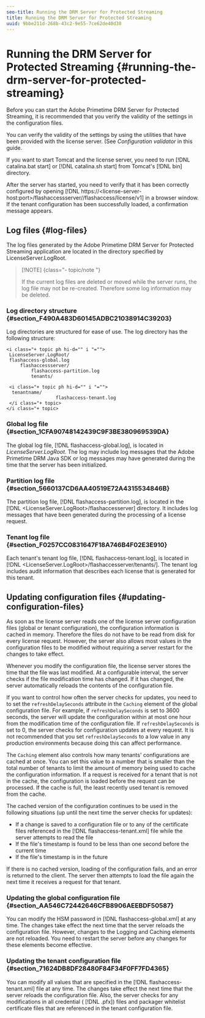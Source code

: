 ```yaml
---
seo-title: Running the DRM Server for Protected Streaming
title: Running the DRM Server for Protected Streaming
uuid: 9bbe211d-268b-43c2-9e55-7ce62de40d30
---
```


# Running the DRM Server for Protected Streaming {#running-the-drm-server-for-protected-streaming}

Before you can start the Adobe Primetime DRM Server for Protected Streaming, it is recommended that you verify the validity of the settings in the configuration files.

You can verify the validity of the settings by using the utilities that have been provided with the license server. (See *Configuration validator* in this guide.

If you want to start Tomcat and the license server, you need to run [!DNL catalina.bat start] or [!DNL catalina.sh start] from Tomcat's [!DNL bin] directory.

After the server has started, you need to verify that it has been correctly configured by opening [!DNL https://<lic<span></span>ense-server-host:port>/flashaccessserver/<tenant-name>/flashaccess/license/v1] in a browser window. If the tenant configuration has been successfully loaded, a confirmation message appears.

## Log files {#log-files}

The log files generated by the Adobe Primetime DRM Server for Protected Streaming application are located in the directory specified by LicenseServer.LogRoot.

>[!NOTE] {class="- topic/note "}
>
>If the current log files are deleted or moved while the server runs, the log file may not be re-created. Therefore some log information may be deleted.

### Log directory structure {#section_F490A483D60145ADBC21038914C39203}

Log directories are structured for ease of use. The log directory has the following structure:

```
<i class="+ topic ph hi-d="" i "="">
 LicenseServer.LogRoot/ 
 flashaccess-global.log 
     flashaccessserver/ 
         flashaccess-partition.log 
         tenants/ 
             
 <i class="+ topic ph hi-d="" i "="">
  tenantname/ 
                  flashaccess-tenant.log
 </i class="+ topic>
</i class="+ topic>
```

### Global log file {#section_1CFA90748142439C9F3BE380969539DA}

The global log file, [!DNL flashaccess-global.log], is located in *LicenseServer.LogRoot*. The log may include log messages that the Adobe Primetime DRM Java SDK or log messages may have generated during the time that the server has been initialized.

### Partition log file {#section_5660137CD6AA40519E72A4315534846B}

The partition log file, [!DNL flashaccess-partition.log], is located in the [!DNL <LicenseServer.LogRoot>/flashaccesserver] directory. It includes log messages that have been generated during the processing of a license request.

### Tenant log file {#section_F0257CC0831647F18A746B4F02E3E910}

Each tenant's tenant log file, [!DNL flashaccess-tenant.log], is located in [!DNL <LicenseServer.LogRoot>/flashaccesserver/tenants/<tenantname>]. The tenant log includes audit information that describes each license that is generated for this tenant.

## Updating configuration files {#updating-configuration-files}

As soon as the license server reads one of the license server configuration files (global or tenant configuration), the configuration information is cached in memory. Therefore the files do not have to be read from disk for every license request. However, the server also allows most values in the configuration files to be modified without requiring a server restart for the changes to take effect.

Whenever you modify the configuration file, the license server stores the time that the file was last modified. At a configurable interval, the server checks if the file modification time has changed. If it has changed, the server automatically reloads the contents of the configuration file.

If you want to control how often the server checks for updates, you need to to set the `refreshDelaySeconds` attribute in the `Caching` element of the global configuration file. For example, if `refreshDelaySeconds` is set to 3600 seconds, the server will update the configuration within at most one hour from the modification time of the configuration file. If `refreshDelaySeconds` is set to 0, the server checks for configuration updates at every request. It is not recommended that you set `refreshDelaySeconds` to a low value in any production environments because doing this can affect performance.

The `Caching` element also controls how many tenants' configurations are cached at once. You can set this value to a number that is smaller than the total number of tenants to limit the amount of memory being used to cache the configuration information. If a request is received for a tenant that is not in the cache, the configuration is loaded before the request can be processed. If the cache is full, the least recently used tenant is removed from the cache.

The cached version of the configuration continues to be used in the following situations (up until the next time the server checks for updates):

* If a change is saved to a configuration file or to any of the certificate files referenced in the [!DNL flashaccess-tenant.xml] file while the server attempts to read the file 
* If the file's timestamp is found to be less than one second before the current time 
* If the file's timestamp is in the future

If there is no cached version, loading of the configuration fails, and an error is returned to the client. The server then attempts to load the file again the next time it receives a request for that tenant.

### Updating the global configuration file {#section_AA546C72442646CFB8906AEEBDF50587}

You can modify the HSM password in [!DNL flashaccess-global.xml] at any time. The changes take effect the next time that the server reloads the configuration file. However, changes to the Logging and Caching elements are not reloaded. You need to restart the server before any changes for these elements become effective.

### Updating the tenant configuration file {#section_71624DB8DF28480F84F34F0FF7FD4365}

You can modify all values that are specified in the [!DNL flashaccess-tenant.xml] file at any time. The changes take effect the next time that the server reloads the configuration file. Also, the server checks for any modifications in all credential ( [!DNL .pfx]) files and packager whitelist certificate files that are referenced in the tenant configuration file.